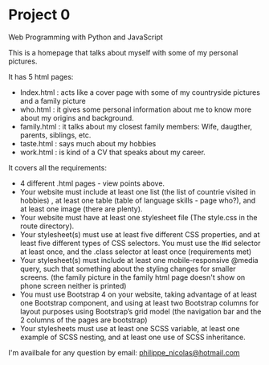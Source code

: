 # Project 0

Web Programming with Python and JavaScript

This is a homepage that talks about myself with some of my personal pictures.

It has 5 html pages:

- Index.html : acts like a cover page with some of my countryside pictures and a family picture
- who.html : it gives some personal information about me to know more about my origins and background.
- family.html : it talks about my closest family members: Wife, daugther, parents, siblings, etc.
- taste.html : says much about my hobbies
- work.html : is kind of a CV that speaks about my career.

It covers all the requirements:

- 4 different .html pages - view points above.
- Your website must include at least one list (the list of countrie visited in hobbies) , at least one table (table of language skills - page who?), and at least one image (there are plenty).
- Your website must have at least one stylesheet file (The style.css in the route directory).
- Your stylesheet(s) must use at least five different CSS properties, and at least five different types of CSS selectors. You must use the #id selector at least once, and the .class selector at least once (requirements met)
- Your stylesheet(s) must include at least one mobile-responsive @media query, such that something about the styling changes for smaller screens. (the family picture in the family html page doesn't show on phone screen neither is printed)
- You must use Bootstrap 4 on your website, taking advantage of at least one Bootstrap component, and using at least two Bootstrap columns for layout purposes using Bootstrap’s grid model (the navigation bar and the 2 columns of the pages are bootstrap)
- Your stylesheets must use at least one SCSS variable, at least one example of SCSS nesting, and at least one use of SCSS inheritance.

I'm availbale for any question by email: philippe_nicolas@hotmail.com
